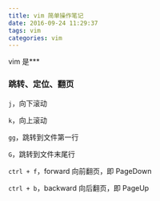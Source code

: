 ```yaml
---
title: vim 简单操作笔记
date: 2016-09-24 11:29:37
tags: vim
categories: vim
---
```


vim 是***

<!-- more -->

### 跳转、定位、翻页

`j`，向下滚动

`k`，向上滚动

`gg`，跳转到文件第一行

`G`，跳转到文件末尾行

`ctrl + f`，forward 向前翻页，即 PageDown

`ctrl + b`，backward 向后翻页，即 PageUp